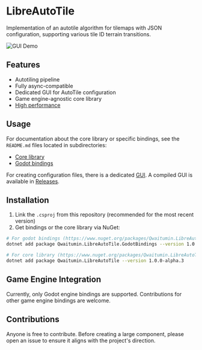 # LibreAutoTile

Implementation of an autotile algorithm for tilemaps with JSON configuration, supporting various tile ID terrain transitions.

![GUI Demo](https://github.com/ruedoux/libre-auto-tile/blob/main/resources/gui.gif?raw=true)

## Features

- Autotiling pipeline
- Fully async-compatible
- Dedicated GUI for AutoTile configuration
- Game engine-agnostic core library
- [High performance](https://github.com/ruedoux/libre-auto-tile/blob/main/LibreAutoTile.Benchmarks/README.md)

## Usage

For documentation about the core library or specific bindings, see the `README.md` files located in subdirectories:

- [Core library](https://github.com/ruedoux/libre-auto-tile/tree/main/LibreAutoTile)
- [Godot bindings](https://github.com/ruedoux/libre-auto-tile/blob/main/LibreAutoTile.GodotBindings/README.md)

For creating configuration files, there is a dedicated [GUI](https://github.com/ruedoux/libre-auto-tile/tree/main/LibreAutoTile.GUI). A compiled GUI is available in [Releases](https://github.com/ruedoux/libre-auto-tile/releases).

## Installation

1. Link the `.csproj` from this repository (recommended for the most recent version)
2. Get bindings or the core library via NuGet:

```sh
# For godot bindings (https://www.nuget.org/packages/Qwaitumin.LibreAutoTile.GodotBindings/)
dotnet add package Qwaitumin.LibreAutoTile.GodotBindings --version 1.0.0-alpha.1
```

```sh
# For core library (https://www.nuget.org/packages/Qwaitumin.LibreAutoTile/)
dotnet add package Qwaitumin.LibreAutoTile --version 1.0.0-alpha.3
```

## Game Engine Integration

Currently, only Godot engine bindings are supported. Contributions for other game engine bindings are welcome.

## Contributions

Anyone is free to contribute. Before creating a large component, please open an issue to ensure it aligns with the project's direction.
